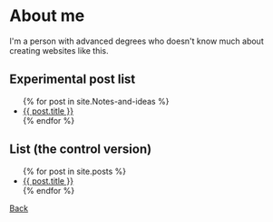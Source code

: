 # About me

I'm a person with advanced degrees who doesn't know much about creating websites like this.

## Experimental post list
<ul>
  {% for post in site.Notes-and-ideas %}
    <li>
      <a href="{{ post.url }}">{{ post.title }}</a>
    </li>
  {% endfor %}
</ul>

## List (the control version)
<ul>
  {% for post in site.posts %}
    <li>
      <a href="{{ post.url }}">{{ post.title }}</a>
    </li>
  {% endfor %}
</ul>

[Back](https://johnbradley436.github.io/Notes-and-ideas/)
